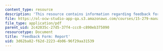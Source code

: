 ```yaml
---
content_type: resource
description: 'This resource contains information regarding feedback form: report.'
file: https://ol-ocw-studio-app-qa.s3.amazonaws.com/courses/15-279-management-communication-for-undergraduates-fall-2012/3d62ba82f62d22234b0696f29aa31539_MIT15_279F12_reportFdbk.pdf
file_type: application/pdf
parent_uid: 2c42035c-27d5-37f4-ccc0-c890eb375090
resourcetype: Document
title: 'Feedback Form: Report'
uid: 3d62ba82-f62d-2223-4b06-96f29aa31539
---
```

